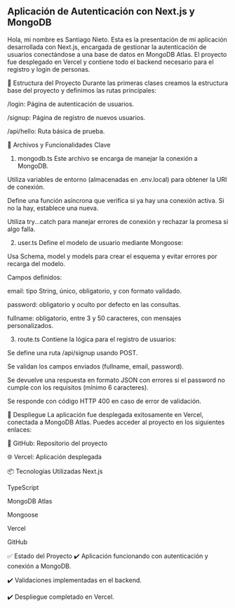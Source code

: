 Aplicación de Autenticación con Next.js y MongoDB
---
Hola, mi nombre es Santiago Nieto. Esta es la presentación de mi aplicación desarrollada con Next.js, encargada de gestionar la autenticación de usuarios conectándose a una base de datos en MongoDB Atlas. El proyecto fue desplegado en Vercel y contiene todo el backend necesario para el registro y login de personas.

🧱 Estructura del Proyecto
Durante las primeras clases creamos la estructura base del proyecto y definimos las rutas principales:

/login: Página de autenticación de usuarios.

/signup: Página de registro de nuevos usuarios.

/api/hello: Ruta básica de prueba.

📁 Archivos y Funcionalidades Clave
1. mongodb.ts
Este archivo se encarga de manejar la conexión a MongoDB.

Utiliza variables de entorno (almacenadas en .env.local) para obtener la URI de conexión.

Define una función asíncrona que verifica si ya hay una conexión activa. Si no la hay, establece una nueva.

Utiliza try...catch para manejar errores de conexión y rechazar la promesa si algo falla.

2. user.ts
Define el modelo de usuario mediante Mongoose:

Usa Schema, model y models para crear el esquema y evitar errores por recarga del modelo.

Campos definidos:

email: tipo String, único, obligatorio, y con formato validado.

password: obligatorio y oculto por defecto en las consultas.

fullname: obligatorio, entre 3 y 50 caracteres, con mensajes personalizados.

3. route.ts
Contiene la lógica para el registro de usuarios:

Se define una ruta /api/signup usando POST.

Se validan los campos enviados (fullname, email, password).

Se devuelve una respuesta en formato JSON con errores si el password no cumple con los requisitos (mínimo 6 caracteres).

Se responde con código HTTP 400 en caso de error de validación.

🚀 Despliegue
La aplicación fue desplegada exitosamente en Vercel, conectada a MongoDB Atlas. Puedes acceder al proyecto en los siguientes enlaces:

🔗 GitHub: Repositorio del proyecto

🌐 Vercel: Aplicación desplegada

📦 Tecnologías Utilizadas
Next.js

TypeScript

MongoDB Atlas

Mongoose

Vercel

GitHub

✅ Estado del Proyecto
✔️ Aplicación funcionando con autenticación y conexión a MongoDB.

✔️ Validaciones implementadas en el backend.

✔️ Despliegue completado en Vercel.
